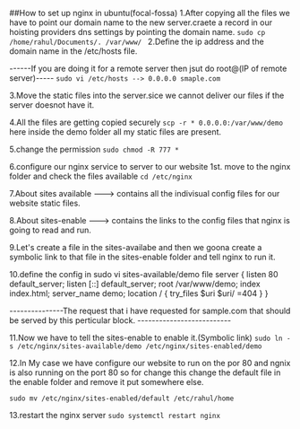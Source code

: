 ##How to set up nginx in ubuntu(focal-fossa)
1.After copying all the files we have to point our domain name to the new server.craete a record in our hoisting providers dns settings by pointing the domain name.
  ```sudo cp /home/rahul/Documents/. /var/www/ ```
2.Define the ip address and the domain name in the /etc/hosts file.

------If you are doing it for a remote server then jsut do root@(IP of remote server)-----
  ``` sudo vi /etc/hosts --> 0.0.0.0 smaple.com ```

3.Move the static files into the server.sice we cannot deliver our files if the server doesnot have it.

4.All the files are getting copied securely
  ```scp -r * 0.0.0.0:/var/www/demo```
here inside the demo folder all my static files are present.

5.change the permission
  ```sudo chmod -R 777 * ```

6.configure our nginx service to server to our website
  1st. move to the nginx folder and check the files available
  ```cd /etc/nginx```

7.About sites available ---> contains all the indivisual config files for our website static files.

8.About sites-enable ---> contains the links to the config files that nginx is going to read and run.

9.Let's create a file in the sites-availabe and then we goona create a symbolic link to that file in the sites-enable folder and tell nginx to run it.

10.define the config in sudo vi sites-available/demo file
server {
listen 80 default_server;
listen [::] default_server;
root /var/www/demo;
index index.html;
server_name demo;
location / {
try_files $uri $uri/ =404
}
}

---------------The request that i have requested for sample.com that should be
served by this perticular block. --------------------------

11.Now we have to tell the sites-enable to enable it.(Symbolic link)
``` sudo ln -s /etc/nginx/sites-available/demo /etc/nginx/sites-enabled/demo ```

12.In My case we have configure our website to run on the por 80 and ngnix is also running on the port 80 so for change this change the default file in the enable folder and remove it put somewhere else.

```sudo mv /etc/nginx/sites-enabled/default /etc/rahul/home ```

13.restart the nginx server
``` sudo systemctl restart nginx ```

